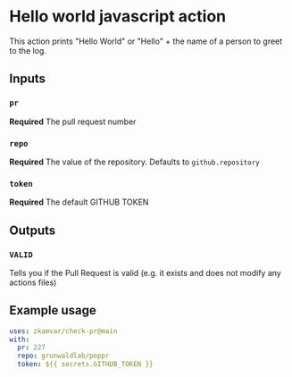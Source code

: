 # Hello world javascript action

This action prints "Hello World" or "Hello" + the name of a person to greet to the log.

## Inputs

### `pr`

**Required** The pull request number

### `repo`

**Required** The value of the repository. Defaults to `github.repository`

### `token`

**Required** The default GITHUB TOKEN 

## Outputs

### `VALID`

Tells you if the Pull Request is valid (e.g. it exists and does not modify any actions files)

## Example usage

```yaml
uses: zkamvar/check-pr@main
with:
  pr: 227
  repo: grunwaldlab/poppr
  token: ${{ secrets.GITHUB_TOKEN }}
```
